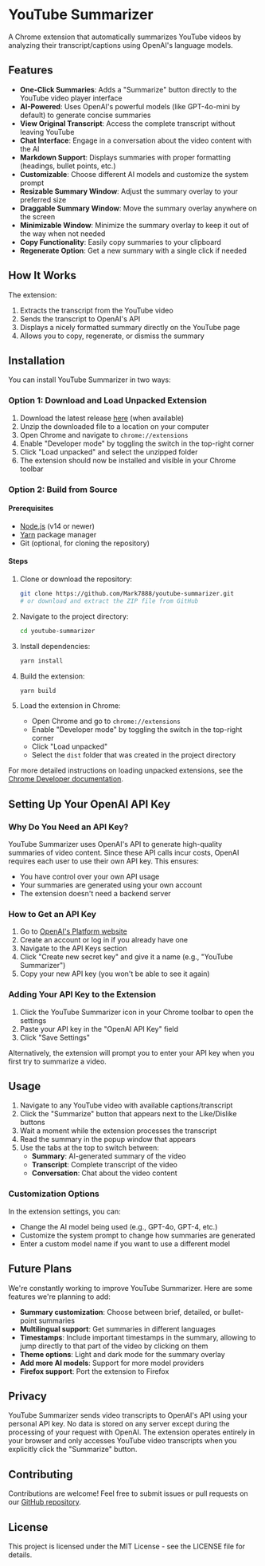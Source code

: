 # YouTube Summarizer

A Chrome extension that automatically summarizes YouTube videos by analyzing their transcript/captions using OpenAI's language models.

## Features

- **One-Click Summaries**: Adds a "Summarize" button directly to the YouTube video player interface
- **AI-Powered**: Uses OpenAI's powerful models (like GPT-4o-mini by default) to generate concise summaries
- **View Original Transcript**: Access the complete transcript without leaving YouTube
- **Chat Interface**: Engage in a conversation about the video content with the AI
- **Markdown Support**: Displays summaries with proper formatting (headings, bullet points, etc.)
- **Customizable**: Choose different AI models and customize the system prompt
- **Resizable Summary Window**: Adjust the summary overlay to your preferred size
- **Draggable Summary Window**: Move the summary overlay anywhere on the screen
- **Minimizable Window**: Minimize the summary overlay to keep it out of the way when not needed
- **Copy Functionality**: Easily copy summaries to your clipboard
- **Regenerate Option**: Get a new summary with a single click if needed

## How It Works

The extension:
1. Extracts the transcript from the YouTube video
2. Sends the transcript to OpenAI's API
3. Displays a nicely formatted summary directly on the YouTube page
4. Allows you to copy, regenerate, or dismiss the summary

## Installation

You can install YouTube Summarizer in two ways:

### Option 1: Download and Load Unpacked Extension

1. Download the latest release [here](https://github.com/Mark7888/youtube-summarizer/releases) (when available)
2. Unzip the downloaded file to a location on your computer
3. Open Chrome and navigate to `chrome://extensions`
4. Enable "Developer mode" by toggling the switch in the top-right corner
5. Click "Load unpacked" and select the unzipped folder
6. The extension should now be installed and visible in your Chrome toolbar

### Option 2: Build from Source

#### Prerequisites

- [Node.js](https://nodejs.org/) (v14 or newer)
- [Yarn](https://yarnpkg.com/getting-started/install) package manager
- Git (optional, for cloning the repository)

#### Steps

1. Clone or download the repository:
   ```bash
   git clone https://github.com/Mark7888/youtube-summarizer.git
   # or download and extract the ZIP file from GitHub
   ```

2. Navigate to the project directory:
   ```bash
   cd youtube-summarizer
   ```

3. Install dependencies:
   ```bash
   yarn install
   ```

4. Build the extension:
   ```bash
   yarn build
   ```

5. Load the extension in Chrome:
   - Open Chrome and go to `chrome://extensions`
   - Enable "Developer mode" by toggling the switch in the top-right corner
   - Click "Load unpacked"
   - Select the `dist` folder that was created in the project directory

For more detailed instructions on loading unpacked extensions, see the [Chrome Developer documentation](https://developer.chrome.com/docs/extensions/get-started/tutorial/hello-world#load-unpacked).

## Setting Up Your OpenAI API Key

### Why Do You Need an API Key?

YouTube Summarizer uses OpenAI's API to generate high-quality summaries of video content. Since these API calls incur costs, OpenAI requires each user to use their own API key. This ensures:

- You have control over your own API usage
- Your summaries are generated using your own account
- The extension doesn't need a backend server

### How to Get an API Key

1. Go to [OpenAI's Platform website](https://platform.openai.com/api-keys)
2. Create an account or log in if you already have one
3. Navigate to the API Keys section
4. Click "Create new secret key" and give it a name (e.g., "YouTube Summarizer")
5. Copy your new API key (you won't be able to see it again)

### Adding Your API Key to the Extension

1. Click the YouTube Summarizer icon in your Chrome toolbar to open the settings
2. Paste your API key in the "OpenAI API Key" field
3. Click "Save Settings"

Alternatively, the extension will prompt you to enter your API key when you first try to summarize a video.

## Usage

1. Navigate to any YouTube video with available captions/transcript
2. Click the "Summarize" button that appears next to the Like/Dislike buttons
3. Wait a moment while the extension processes the transcript
4. Read the summary in the popup window that appears
5. Use the tabs at the top to switch between:
   - **Summary**: AI-generated summary of the video
   - **Transcript**: Complete transcript of the video
   - **Conversation**: Chat about the video content

### Customization Options

In the extension settings, you can:
- Change the AI model being used (e.g., GPT-4o, GPT-4, etc.)
- Customize the system prompt to change how summaries are generated
- Enter a custom model name if you want to use a different model

## Future Plans

We're constantly working to improve YouTube Summarizer. Here are some features we're planning to add:

- **Summary customization**: Choose between brief, detailed, or bullet-point summaries
- **Multilingual support**: Get summaries in different languages
- **Timestamps**: Include important timestamps in the summary, allowing to jump directly to that part of the video by clicking on them
- **Theme options**: Light and dark mode for the summary overlay
- **Add more AI models**: Support for more model providers
- **Firefox support**: Port the extension to Firefox

## Privacy

YouTube Summarizer sends video transcripts to OpenAI's API using your personal API key. No data is stored on any server except during the processing of your request with OpenAI. The extension operates entirely in your browser and only accesses YouTube video transcripts when you explicitly click the "Summarize" button.

## Contributing

Contributions are welcome! Feel free to submit issues or pull requests on our [GitHub repository](https://github.com/Mark7888/youtube-summarizer).

## License

This project is licensed under the MIT License - see the LICENSE file for details.
